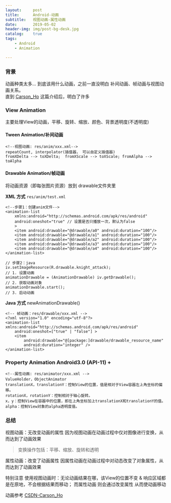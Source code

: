```yaml
---
layout:     post
title:      Android-动画
subtitle:   视图动画-属性动画
date:       2019-05-02
header-img: img/post-bg-desk.jpg
catalog:    true
tags:
    - Android
    - Animation

---
```


### 背景
动画种类太多... 到底该用什么动画，之前一直没明白 补间动画、帧动画与视图动画关系。<br>
直到 [Carson_Ho](https://blog.csdn.net/carson_ho/article/details/79860980) 这篇介绍后，明白了许多

### View Animation
主要处理View的动画，平移、旋转、缩放、颜色、背景透明度(不透明度)
#### Tween Animation/补间动画
```
<!--视图动画: res/anim/xxx.xml-->
repeatCount, interpolator(插值器， 可以自定义插值器)
fromXDelta --> toXDelta;  fromXScale --> toXScale; fromAlpha --> toAlpha
```

#### Drawable Animation/帧动画
将动画资源（即每张图片资源）放到 drawable文件夹里

**XML 方式**
`res/anim/test.xml`
```
<!--步骤1：创建anim文件-->
<animation-list
    xmlns:android="http://schemas.android.com/apk/res/android"
    android:oneshot="true" // 设置是否只播放一次，默认为false
    >
    <item android:drawable="@drawable/a0" android:duration="100"/>
    <item android:drawable="@drawable/a1" android:duration="100"/>
    <item android:drawable="@drawable/a2" android:duration="100"/>
    <item android:drawable="@drawable/a3" android:duration="100"/>
    <item android:drawable="@drawable/a4" android:duration="100"/>
</animation-list>
```
```
// 步骤2：java
iv.setImageResource(R.drawable.knight_attack);
// 1. 设置动画
animationDrawable = (AnimationDrawable) iv.getDrawable();
// 2. 获取动画对象
animationDrawable.start();
// 3. 启动动画
```

**Java 方式**
newAnimationDrawable()
```
<!-- 帧动画：res/drawable/xxx.xml -->
<?xml version="1.0" encoding="utf-8"?>
<animation-list xmlns:android="http://schemas.android.com/apk/res/android"
    android:oneshot=["true" | "false"] >
    <item
        android:drawable="@[package:]drawable/drawable_resource_name"
        android:duration="integer" />
</animation-list>
```
### Property Animation Android3.0 (API-11) +
```
<!--属性动画: res/animator/xxx.xml -->
ValueHolder，ObjectAnimator
translationX，translationY：控制View的位置，值是相对于View容器左上角坐标的偏移。
rotationX，rotationY：控制相对于轴心旋转。
x，y：控制View在容器中的位置，即左上角坐标加上translationX和translationY的值。
alpha：控制View对象的alpha透明度值。
```
### 总结
视图动画：无改变动画的属性
因为视图动画在动画过程中仅对图像进行变换，从而达到了动画效果
> 变换操作包括：平移、缩放、旋转和透明

属性动画：改变了动画属性
因属性动画在动画过程中对动态改变了对象属性，从而达到了动画效果

特别注意
使用视图动画时：无论动画结果在哪，该View的位置不变 & 响应区域都是在原地，不会根据结果而移动；
而属性动画 则会通过改变属性 从而使动画移动

动画参考 [CSDN-Carson_Ho](https://blog.csdn.net/carson_ho/article/details/79860980)
